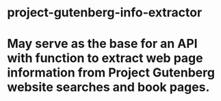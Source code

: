 # project-gutenberg-info-extractor
# May serve as the base for an API with function to extract web page information from Project Gutenberg website searches and book pages.
